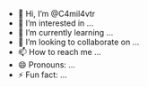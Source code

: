 - 👋 Hi, I’m @C4mil4vtr
- 👀 I’m interested in ...
- 🌱 I’m currently learning ...
- 💞️ I’m looking to collaborate on ...
- 📫 How to reach me ...
- 😄 Pronouns: ...
- ⚡ Fun fact: ...

<!---
C4mil4vtr/C4mil4vtr is a ✨ special ✨ repository because its `README.md` (this file) appears on your GitHub profile.
You can click the Preview link to take a look at your changes.
--->
